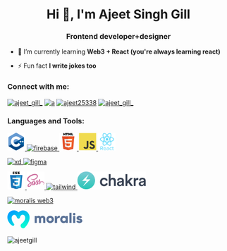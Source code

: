 <h1 align="center">Hi 👋, I'm Ajeet Singh Gill</h1>
<h3 align="center">Frontend developer+designer</h3>

- 🌱 I’m currently learning **Web3 + React (you're always learning react)**

- ⚡ Fun fact **I write jokes too**

<h3 align="left">Connect with me:</h3>
<p align="left">
<a href="https://twitter.com/ajeet_gill_" target="blank"><img align="center" src="https://raw.githubusercontent.com/rahuldkjain/github-profile-readme-generator/master/src/images/icons/Social/twitter.svg" alt="ajeet_gill_" height="30" width="40" /></a>
<a href="https://linkedin.com/in/ajeet-gill" target="blank"><img align="center" src="https://raw.githubusercontent.com/rahuldkjain/github-profile-readme-generator/master/src/images/icons/Social/linked-in-alt.svg" alt="a" height="30" width="40" /></a>
<a href="https://fb.com/ajeet25338" target="blank"><img align="center" src="https://raw.githubusercontent.com/rahuldkjain/github-profile-readme-generator/master/src/images/icons/Social/facebook.svg" alt="ajeet25338" height="30" width="40" /></a>
<a href="https://instagram.com/ajeet_gill_" target="blank"><img align="center" src="https://raw.githubusercontent.com/rahuldkjain/github-profile-readme-generator/master/src/images/icons/Social/instagram.svg" alt="ajeet_gill_" height="30" width="40" /></a>
</p>

<h3 align="left">Languages and Tools:</h3>
<p align="left">  <!-- C++ --> <a href="https://www.w3schools.com/cpp/" target="_blank" rel="noreferrer"> <img src="https://raw.githubusercontent.com/devicons/devicon/master/icons/cplusplus/cplusplus-original.svg" alt="cplusplus" width="40" height="40"/> </a> <!-- Firebase --> <a href="https://firebase.google.com/" target="_blank" rel="noreferrer"> <img src="https://www.vectorlogo.zone/logos/firebase/firebase-icon.svg" alt="firebase" width="40" height="40"/> </a>  
<!-- HTML5 -->
<a href="https://www.w3.org/html/" target="_blank" rel="noreferrer"> <img src="https://raw.githubusercontent.com/devicons/devicon/master/icons/html5/html5-original-wordmark.svg" alt="html5" width="40" height="40"/> </a> <!-- Javascript --> 
<a href="https://developer.mozilla.org/en-US/docs/Web/JavaScript" target="_blank" rel="noreferrer"> <img src="https://raw.githubusercontent.com/devicons/devicon/master/icons/javascript/javascript-original.svg" alt="javascript" width="40" height="40"/> </a> <!-- React --> 
<a href="https://reactjs.org/" target="_blank" rel="noreferrer"> <img src="https://raw.githubusercontent.com/devicons/devicon/master/icons/react/react-original-wordmark.svg" alt="react" width="40" height="40"/> </a> 
 
 <!-- AdobeXD -->
<a href="https://www.adobe.com/products/xd.html" target="_blank" rel="noreferrer"> <img src="https://cdn.worldvectorlogo.com/logos/adobe-xd.svg" alt="xd" width="40" height="40"/> </a> <!-- Figma --> <a href="https://www.figma.com/" target="_blank" rel="noreferrer"> <img src="https://www.vectorlogo.zone/logos/figma/figma-icon.svg" alt="figma" width="40" height="40"/> </a>

 <!-- CSS3 -->
<a href="https://www.w3schools.com/css/" target="_blank" rel="noreferrer"> <img src="https://raw.githubusercontent.com/devicons/devicon/master/icons/css3/css3-original-wordmark.svg" alt="css3" width="40" height="40"/> </a> <!-- SASS --> <a href="https://sass-lang.com" target="_blank" rel="noreferrer"> <img src="https://raw.githubusercontent.com/devicons/devicon/master/icons/sass/sass-original.svg" alt="sass" width="40" height="40"/> </a> <!--Tailwind --> <a href="https://tailwindcss.com/" target="_blank" rel="noreferrer"> <img src="https://www.vectorlogo.zone/logos/tailwindcss/tailwindcss-icon.svg" alt="tailwind" width="40" height="40"/> </a>  <!--CHAKRA --> <a href="https://chakra-ui.com/" target="_blank" rel="noreferrer"> <img src="https://raw.githubusercontent.com/chakra-ui/chakra-ui/main/media/logo-colored@2x.png" alt="chakra-ui" width="auto" height="40"/> </a>
 
<!-- WEB3 -->
<!-- Moralis --><a href="https://moralis.io/" target="_blank" rel="noreferrer"> <img src="https://moralis.io/wp-content/uploads/2023/01/moralisLogoBrand2.png" alt="moralis web3" width="40" height="40"/>
<a class="elementor-icon" href="https://moralis.io/"> <svg xmlns="http://www.w3.org/2000/svg" width="170" height="41" viewBox="0 0 170 41" fill="none"><path d="M48.6137 8.60315C46.3773 3.88399 41.8154 0.616738 36.6734 0.230609C34.154 -0.00351512 31.5542 0.4228 29.2828 1.56721C27.7575 2.32374 26.4 3.37381 25.259 4.6248C22.9056 1.95683 19.5807 0.209642 15.9919 0.0296815C8.44756 -0.424588 1.94451 4.46056 0.359807 12.0416C-0.602896 16.5826 0.447166 21.3245 2.53157 25.3185C4.61247 29.2585 7.64909 32.7616 11.5995 34.8198C14.3566 36.1616 16.9407 32.7581 14.9244 30.3784C14.2814 29.6586 13.6891 28.8933 13.1493 28.0756C12.6478 27.3173 12.197 26.5206 11.7882 25.7047C10.6525 23.3774 9.80513 20.7566 9.63739 18.176C9.53781 16.5354 9.75271 15.1219 10.4341 13.6945C11.0788 12.3631 12.1236 11.2187 13.4952 10.6806C15.6285 9.87161 17.8544 10.3067 19.4758 12.0539C20.5294 13.1389 21.0116 14.6572 21.5497 16.0584C21.5899 16.1598 21.6336 16.2576 21.679 16.3537C22.7501 19.6576 27.6597 19.7415 28.577 15.9833C28.6049 15.8557 28.6329 15.7265 28.6626 15.5954C28.6678 15.5744 28.673 15.5552 28.6783 15.5343C28.6835 15.5133 28.687 15.4923 28.6923 15.4696C28.7709 15.1342 28.8617 14.7987 28.9788 14.4859C29.344 13.4778 29.952 12.5046 30.6823 11.7621C31.7831 10.6421 33.186 9.96596 34.7218 10.1162C35.5814 10.1651 36.5511 10.3993 37.25 10.7784C41.1707 12.9047 40.7619 18.4923 39.0811 22.1736C37.9 24.7524 36.0095 26.9102 33.9129 28.7745C33.394 29.234 32.8017 29.7407 32.2653 30.1687C29.807 32.0784 29.178 35.6934 31.1209 38.2844C33.2053 41.1324 37.3566 41.2704 39.7415 38.737C40.2098 38.274 40.6623 37.7935 41.1078 37.3095C45.6068 32.2846 49.6953 24.8258 50.3312 17.9524C50.5933 14.7393 50.022 11.528 48.612 8.60315H48.6137Z" fill="url(#paint01212)"></path><path d="M79.9514 12.3423C81.7964 12.3423 83.278 12.9311 84.3945 14.1087C85.511 15.2863 86.0683 16.8535 86.0683 18.8121V28.4077H81.2391V19.2192C81.2391 18.4278 81.0399 17.8023 80.6433 17.3445C80.2467 16.8867 79.6718 16.6561 78.9205 16.6561C78.1256 16.6561 77.5088 16.9164 77.0703 17.4371C76.63 17.9578 76.4098 18.6776 76.4098 19.5931V28.4077H71.5806V19.2192C71.5806 18.4278 71.3814 17.8023 70.9848 17.3445C70.5882 16.8867 70.0134 16.6561 69.2621 16.6561C68.4671 16.6561 67.8503 16.9164 67.4118 17.4371C66.9715 17.9578 66.7514 18.6776 66.7514 19.5931V28.4077H61.9221V12.7791H66.7514V14.217C67.6319 12.966 69.0699 12.3423 71.0652 12.3423C72.9329 12.3423 74.3377 13.0307 75.2829 14.4057C76.2701 13.0307 77.8268 12.3423 79.9514 12.3423Z" fill="#597196"></path><path d="M103.002 26.4541C101.349 28.0475 99.3314 28.846 96.9499 28.846C94.5685 28.846 92.5505 28.0493 90.8977 26.4541C89.2448 24.8606 88.4184 22.9073 88.4184 20.594C88.4184 18.2807 89.2448 16.3273 90.8977 14.7339C92.5505 13.1405 94.5685 12.3438 96.9499 12.3438C99.3314 12.3438 101.349 13.1405 103.002 14.7339C104.655 16.3273 105.481 18.2807 105.481 20.594C105.481 22.9073 104.655 24.8606 103.002 26.4541ZM94.3099 23.2497C95.0175 23.9381 95.8981 24.2806 96.9499 24.2806C98.0017 24.2806 98.8806 23.9364 99.5899 23.2497C100.298 22.5613 100.652 21.6772 100.652 20.5922C100.652 19.5072 100.298 18.6232 99.5899 17.9348C98.8823 17.2464 98.0017 16.9039 96.9499 16.9039C95.8981 16.9039 95.0175 17.2481 94.3099 17.9348C93.6023 18.6214 93.2476 19.509 93.2476 20.5922C93.2476 21.6755 93.6023 22.5613 94.3099 23.2497Z" fill="#597196"></path><path d="M112.76 28.4094H107.629V12.6952H112.503V16.4831C113.277 13.5845 115.311 12.3003 117.249 12.3003C117.893 12.3003 118.605 12.3335 119.476 12.7284L118.218 17.6694C117.153 17.2745 116.379 17.2745 115.895 17.2745C113.959 17.2745 112.764 18.3945 112.764 23.0053V28.4111L112.76 28.4094Z" fill="#597196"></path><path d="M132.273 12.7783H137.102V28.4069H132.273V26.5566C131.663 28.1291 129.537 28.8437 127.477 28.8437C125.417 28.8437 123.539 28.047 122.036 26.4518C120.533 24.8584 119.782 22.905 119.782 20.5917C119.782 18.2785 120.533 16.3251 122.036 14.7317C123.539 13.1382 125.352 12.3048 127.477 12.3415C131.139 12.4044 132.362 14.1516 132.273 15.0252V12.7783ZM125.674 23.3733C126.381 24.0617 127.304 24.4041 128.443 24.4041C129.582 24.4041 130.503 24.0599 131.212 23.3733C131.922 22.6866 132.275 21.7589 132.275 20.5917C132.275 19.4246 131.92 18.4969 131.212 17.8102C130.505 17.1236 129.58 16.7794 128.443 16.7794C127.306 16.7794 126.383 17.1236 125.674 17.8102C124.966 18.4986 124.611 19.4246 124.611 20.5917C124.611 21.7589 124.966 22.6866 125.674 23.3733Z" fill="#597196"></path><path d="M140.672 28.4074V5.59082H145.501V28.4074H140.672Z" fill="#597196"></path><path d="M153.59 10.5756C153.021 11.1277 152.339 11.4038 151.546 11.4038C150.753 11.4038 150.07 11.1277 149.502 10.5756C148.932 10.0235 148.649 9.36132 148.649 8.59081C148.649 7.8203 148.934 7.15811 149.502 6.606C150.07 6.05389 150.751 5.77783 151.546 5.77783C152.341 5.77783 153.021 6.05389 153.59 6.606C154.158 7.15811 154.443 7.8203 154.443 8.59081C154.443 9.36132 154.158 10.0235 153.59 10.5756ZM149.132 28.4075V12.7788H153.961V28.4075H149.132Z" fill="#597196"></path><path d="M162.08 17.3424C162.08 17.6552 162.354 17.9102 162.901 18.1077C163.448 18.3051 164.108 18.5043 164.881 18.7017C165.653 18.8992 166.425 19.1543 167.199 19.467C167.971 19.7797 168.632 20.2952 169.179 21.0133C169.726 21.7314 170 22.6329 170 23.7162C170 25.404 169.355 26.6812 168.068 27.5443C166.78 28.4091 165.192 28.8407 163.303 28.8407C159.912 28.8407 157.605 27.6019 156.382 25.1209L160.567 22.8076C160.997 24.0377 161.907 24.6509 163.303 24.6509C164.461 24.6509 165.041 24.3277 165.041 23.6812C165.041 23.3685 164.767 23.1081 164.22 22.9002C163.673 22.6923 163.013 22.4896 162.241 22.2905C161.468 22.093 160.696 21.8327 159.922 21.5095C159.15 21.1862 158.489 20.6813 157.943 19.9929C157.396 19.3045 157.121 18.4606 157.121 17.4612C157.121 15.8363 157.728 14.5749 158.94 13.6786C160.153 12.7822 161.65 12.335 163.431 12.335C164.762 12.335 165.974 12.6215 167.068 13.1946C168.162 13.7677 169.042 14.5958 169.708 15.6791L165.588 17.8351C165.073 16.9178 164.353 16.4601 163.431 16.4601C162.508 16.4601 162.078 16.7519 162.078 17.3354L162.08 17.3424Z" fill="#597196"></path><defs><radialGradient id="paint01212" cx="0" cy="0" r="1" gradientUnits="userSpaceOnUse" gradientTransform="translate(34.5075 37.7962) rotate(-125.286) scale(43.6181 66.287)"><stop offset="0.0001" stop-color="#09FFD0"></stop><stop offset="1" stop-color="#009EFF"></stop></radialGradient><clipPath id="clip0_2005_54716"><rect width="170" height="40.5348" fill="white"></rect></clipPath></defs></svg>		</a>
</p>

<p><img align="center" src="https://github-readme-stats.vercel.app/api/top-langs?username=ajeetgill&show_icons=true&locale=en&layout=compact" alt="ajeetgill" /></p>
